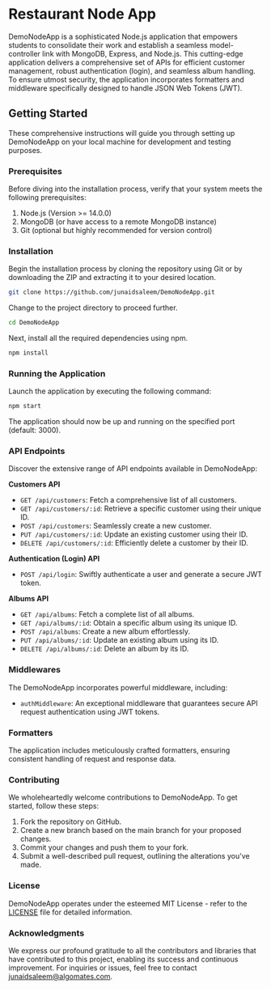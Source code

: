 # Restaurant Node App

DemoNodeApp is a sophisticated Node.js application that empowers students to consolidate their work and establish a seamless model-controller link with MongoDB, Express, and Node.js. This cutting-edge application delivers a comprehensive set of APIs for efficient customer management, robust authentication (login), and seamless album handling. To ensure utmost security, the application incorporates formatters and middleware specifically designed to handle JSON Web Tokens (JWT).

## Getting Started

These comprehensive instructions will guide you through setting up DemoNodeApp on your local machine for development and testing purposes.

### Prerequisites

Before diving into the installation process, verify that your system meets the following prerequisites:

1. Node.js (Version >= 14.0.0)
2. MongoDB (or have access to a remote MongoDB instance)
3. Git (optional but highly recommended for version control)

### Installation

Begin the installation process by cloning the repository using Git or by downloading the ZIP and extracting it to your desired location.

```bash
git clone https://github.com/junaidsaleem/DemoNodeApp.git
```

Change to the project directory to proceed further.

```bash
cd DemoNodeApp
```

Next, install all the required dependencies using npm.

```bash
npm install
```

### Running the Application

Launch the application by executing the following command:

```bash
npm start
```

The application should now be up and running on the specified port (default: 3000).

### API Endpoints

Discover the extensive range of API endpoints available in DemoNodeApp:

**Customers API**

- `GET /api/customers`: Fetch a comprehensive list of all customers.
- `GET /api/customers/:id`: Retrieve a specific customer using their unique ID.
- `POST /api/customers`: Seamlessly create a new customer.
- `PUT /api/customers/:id`: Update an existing customer using their ID.
- `DELETE /api/customers/:id`: Efficiently delete a customer by their ID.

**Authentication (Login) API**

- `POST /api/login`: Swiftly authenticate a user and generate a secure JWT token.

**Albums API**

- `GET /api/albums`: Fetch a complete list of all albums.
- `GET /api/albums/:id`: Obtain a specific album using its unique ID.
- `POST /api/albums`: Create a new album effortlessly.
- `PUT /api/albums/:id`: Update an existing album using its ID.
- `DELETE /api/albums/:id`: Delete an album by its ID.

### Middlewares

The DemoNodeApp incorporates powerful middleware, including:

- `authMiddleware`: An exceptional middleware that guarantees secure API request authentication using JWT tokens.

### Formatters

The application includes meticulously crafted formatters, ensuring consistent handling of request and response data.

### Contributing

We wholeheartedly welcome contributions to DemoNodeApp. To get started, follow these steps:

1. Fork the repository on GitHub.
2. Create a new branch based on the main branch for your proposed changes.
3. Commit your changes and push them to your fork.
4. Submit a well-described pull request, outlining the alterations you've made.

### License

DemoNodeApp operates under the esteemed MIT License - refer to the [LICENSE](LICENSE) file for detailed information.

### Acknowledgments

We express our profound gratitude to all the contributors and libraries that have contributed to this project, enabling its success and continuous improvement. For inquiries or issues, feel free to contact [junaidsaleem@algomates.com](mailto:junaidsaleem@algomates.com).
